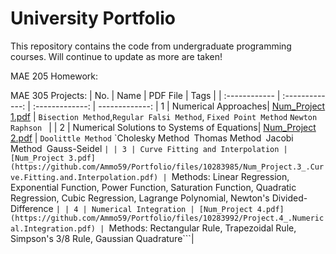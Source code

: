# University Portfolio
This repository contains the code from undergraduate programming courses. Will continue to update as more are taken!

MAE 205 Homework:

MAE 305 Projects:
| No. | Name | PDF File | Tags |
| :------------ | :-------------: | :-------------: | -------------: 
| 1 | Numerical Approaches| [Num_Project 1.pdf](https://github.com/Ammo59/Portfolio/files/10283947/Num_Project.1.pdf)
| `Bisection Method`,`Regular Falsi Method`, `Fixed Point Method` `Newton Raphson ` |
| 2 | Numerical Solutions to Systems of Equations| [Num_Project 2.pdf](https://github.com/Ammo59/Portfolio/files/10283974/Num_Project.2_.Numerical.Solutions.to.Systems.of.Equations.pdf)
 | `Doolittle Method` `Cholesky Method``` ```Thomas Method``` ```Jacobi Method``` ```Gauss-Seidel ```|
| 3 | Curve Fitting and Interpolation | [Num_Project 3.pdf](https://github.com/Ammo59/Portfolio/files/10283985/Num_Project.3_.Curve.Fitting.and.Interpolation.pdf)
| ```Methods: Linear Regression, Exponential Function, Power Function, Saturation Function, Quadratic Regression, Cubic Regression, Lagrange Polynomial, Newton's Divided-Difference ```|
| 4 | Numerical Integration | [Num_Project 4.pdf](https://github.com/Ammo59/Portfolio/files/10283992/Project.4_.Numerical.Integration.pdf)
| ```Methods: Rectangular Rule, Trapezoidal Rule, Simpson's 3/8 Rule, Gaussian Quadrature```|
